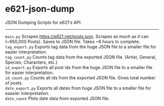 # e621-json-dump
JSON Dumping Scripts for e621's API.
<hr>

<code>main.py</code> Scrapes https://e621.net/posts.json. Scrapes as much as it can (~950,000 Posts). Saves to JSON file. Takes ~6 hours to complete.<br>
<code>tag_export.py</code> Exports tag data from the huge JSON file to a smaller file for easier interpretation.<br>
<code>tag_count.py</code> Counts tag data from the exported JSON file. (Artist, General, Species, Characters, etc.)<br>
<code>id_export.py</code> Exports all post ids from the huge JSON file to a smaller file for easier interpretation.<br>
<code>id_count.py</code> Counts all ids from the exported JSON file. Gives total number of posts.<br>
<code>date_export.py</code> Exports all dates from huge JSON file to a smaller file for eaasier interpretation.<br>
<code>date_count</code> Plots date data from exported JSON file.
